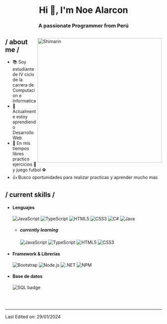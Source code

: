 
<p align = center ><h1 align="center">Hi 👋, I'm Noe Alarcon</h1> </p>
<h3 align="center">A passionate Programmer from Perú</h3>  


<div>

<img align="right" width="400" alt="Shimarin" src="https://www.repsol.com/content/dam/repsol-corporate/es/energia-e-innovacion/data-driven.jpg"/>

<h2> / about me /</h2>
  
- 📚 Soy estudiante de IV ciclo de la carrera de Computacion e Informatica 
- 🌱 Actualmente estoy aprendiendo Desarrollo Web
- 🌟 En mis tiempos libres practico ejercicios 💪 y juego futbol ⚽
- 👍 Busco oportunidades para realizar practicas y aprender mucho mas
  
<h2> / current skills / </h2>
  
- <h4> Lenguajes </h4>
  <img src="https://img.shields.io/badge/JavaScript-F7DF1E?style=for-the-badge&logo=javascript&logoColor=black" alt="JavaScript">
  <img src="https://img.shields.io/badge/TypeScript-3178C6?style=for-the-badge&logo=typescript&logoColor=white" alt="TypeScript">
  <img src="https://img.shields.io/badge/HTML5-E34F26?style=for-the-badge&logo=html5&logoColor=white" alt="HTML5">
  <img src="https://img.shields.io/badge/CSS3-1572B6?style=for-the-badge&logo=css3&logoColor=white" alt="CSS3">
  <img src="https://img.shields.io/badge/C%23-239120?style=for-the-badge&logo=csharp&logoColor=white" alt="C#">
  <img src="https://img.shields.io/badge/Java-ED8B00?style=for-the-badge&logo=java&logoColor=white" alt="Java">
  
  - <h5> currently learning </h5>
    <img src="https://img.shields.io/badge/JavaScript-F7DF1E?style=for-the-badge&logo=javascript&logoColor=black" alt="JavaScript">
    <img src="https://img.shields.io/badge/TypeScript-3178C6?style=for-the-badge&logo=typescript&logoColor=white" alt="TypeScript">
    <img src="https://img.shields.io/badge/HTML5-E34F26?style=for-the-badge&logo=html5&logoColor=white" alt="HTML5">
    <img src="https://img.shields.io/badge/CSS3-1572B6?style=for-the-badge&logo=css3&logoColor=white" alt="CSS3">
  
- <h4> Framework & Librerias </h4>
  <img src="https://img.shields.io/badge/Bootstrap-7952B3?style=for-the-badge&logo=bootstrap&logoColor=white" alt="Bootstrap">
  <img src="https://img.shields.io/badge/Node.js-339933?style=for-the-badge&logo=node.js&logoColor=white" alt="Node.js">
  <img src="https://img.shields.io/badge/.NET-512BD4?style=for-the-badge&logo=dotnet&logoColor=white" alt=".NET">
  <img src="https://img.shields.io/badge/NPM-CB3837?style=for-the-badge&logo=npm&logoColor=white" alt="NPM">
  
- <h4> Base de datos </h4>
  <img src="https://img.shields.io/badge/SQL-000000?style=for-the-badge&logo=MySQL&logoColor=white" alt="SQL badge">
  
  </br></br>
  
<div align="right">
  </div>

------

Last Edited on: 29/01/2024
